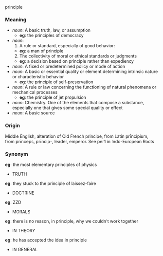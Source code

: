 principle
### Meaning
+ _noun_: A basic truth, law, or assumption
    + __eg__: the principles of democracy
+ _noun_:
   1. A rule or standard, especially of good behavior:
    + __eg__: a man of principle
   2. The collectivity of moral or ethical standards or judgments
    + __eg__: a decision based on principle rather than expediency
+ _noun_: A fixed or predetermined policy or mode of action
+ _noun_: A basic or essential quality or element determining intrinsic nature or characteristic behavior
    + __eg__: the principle of self-preservation
+ _noun_: A rule or law concerning the functioning of natural phenomena or mechanical processes
    + __eg__: the principle of jet propulsion
+ _noun_: Chemistry. One of the elements that compose a substance, especially one that gives some special quality or effect
+ _noun_: A basic source

### Origin

Middle English, alteration of Old French principe, from Latin prīncipium, from prīnceps, prīncip-, leader, emperor. See per1 in Indo-European Roots

### Synonym

__eg__: the most elementary principles of physics

+ TRUTH

__eg__: they stuck to the principle of laissez-faire

+ DOCTRINE

__eg__: ZZD

+ MORALS

__eg__: there is no reason, in principle, why we couldn't work together

+ IN THEORY

__eg__: he has accepted the idea in principle

+ IN GENERAL


